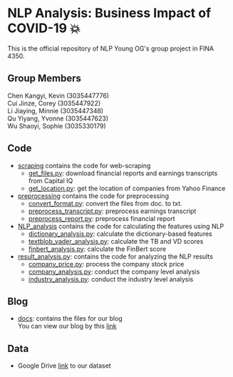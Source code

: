 # NLP Analysis: Business Impact of COVID-19 :boom:
This is the official repository of NLP Young OG's group project in FINA 4350.

## Group Members
Chen Kangyi, Kevin (3035447776)   
Cui Jinze, Corey (3035447922)  
Li Jiaying, Minnie (3035447348)    
Qu Yiyang, Yvonne (3035447623)  
Wu Shaoyi, Sophie (3035330179)   

## Code
* [scraping](https://github.com/cuicorey/FINA4350-GroupProject/tree/master/scraping) contains the code for web-scraping
  * [get_files.py](https://github.com/cuicorey/FINA4350-GroupProject/blob/master/scraping/get_files.py): download financial reports and earnings transcripts from Capital IQ 
  * [get_location.py](https://github.com/cuicorey/FINA4350-GroupProject/blob/master/scraping/get_location.py): get the location of companies from Yahoo Finance
* [preprocessing](https://github.com/cuicorey/FINA4350-GroupProject/tree/master/preprocess) contains the code for preprocessing
  * [convert_format.py](https://github.com/cuicorey/FINA4350-GroupProject/blob/master/preprocess/convert_format.py): convert the files from doc. to txt.
  * [preprocess_transcript.py](https://github.com/cuicorey/FINA4350-GroupProject/blob/master/preprocess/preprocess_transcript.py): preprocess earnings transcript
  * [preprocess_report.py](https://github.com/cuicorey/FINA4350-GroupProject/blob/master/preprocess/preprocess_report.py): preprocess financial report
* [NLP_analysis](https://github.com/cuicorey/FINA4350-GroupProject/tree/master/preprocess) contains the code for calculating the features using NLP
  * [dictionary_analysis.py](https://github.com/cuicorey/FINA4350-GroupProject/tree/master/NLP_analysis/dictionary_analysis.py): calculate the dictionary-based features
  * [textblob_vader_analysis.py](https://github.com/cuicorey/FINA4350-GroupProject/tree/master/NLP_analysis/textblob_vader_analysis.py): calculate the TB and VD scores
  * [finbert_analysis.py](https://github.com/cuicorey/FINA4350-GroupProject/tree/master/NLP_analysis/finbert_analysis.py): calculate the FinBert score
* [result_analysis.py](https://github.com/cuicorey/FINA4350-GroupProject/tree/master/result_analysis): contains the code for analyzing the NLP results
  * [company_price.py](https://github.com/cuicorey/FINA4350-GroupProject/tree/master/result_analysis/company_price.py): process the company stock price
  * [company_analysis.py](https://github.com/cuicorey/FINA4350-GroupProject/tree/master/result_analysis/company_analysis.py): conduct the company level analysis
  * [industry_analysis.py](https://github.com/cuicorey/FINA4350-GroupProject/tree/master/result_analysis/industry_analysis.py): conduct the industry level analysis
  
 ## Blog
 * [docs](https://github.com/cuicorey/FINA4350-GroupProject/tree/master/docs): contains the files for our blog  
 You can view our blog by this [link](https://cuicorey.github.io/FINA4350-GroupProject)
  
## Data
* Google Drive [link](https://drive.google.com/drive/folders/1Ltfqh9F3jhXMVTxKootUZbzKBf59f0_P?usp=sharing) to our dataset
